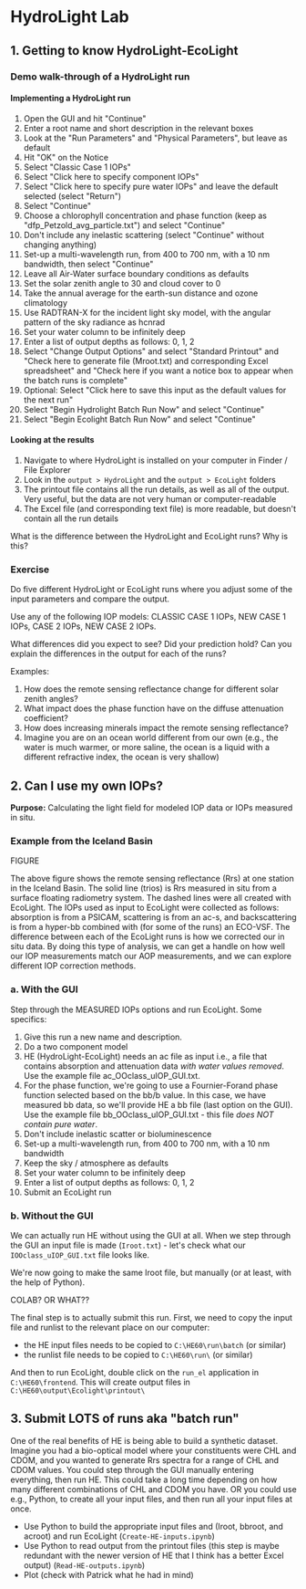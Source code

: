 # HydroLight Lab

## 1. Getting to know HydroLight-EcoLight

### Demo walk-through of a HydroLight run

#### Implementing a HydroLight run
1. Open the GUI and hit "Continue"
2. Enter a root name and short description in the relevant boxes
3. Look at the "Run Parameters" and "Physical Parameters", but leave as default
4. Hit "OK" on the Notice
5. Select "Classic Case 1 IOPs"
6. Select "Click here to specify component IOPs"
7. Select "Click here to specify pure water IOPs" and leave the default selected (select "Return")
8. Select "Continue"
9. Choose a chlorophyll concentration and phase function (keep as "dfp_Petzold_avg_particle.txt") and select "Continue"
10. Don't include any inelastic scattering (select "Continue" without changing anything)
11. Set-up a multi-wavelength run, from 400 to 700 nm, with a 10 nm bandwidth, then select "Continue"
12. Leave all Air-Water surface boundary conditions as defaults
13. Set the solar zenith angle to 30 and cloud cover to 0
14. Take the annual average for the earth-sun distance and ozone climatology
15. Use RADTRAN-X for the incident light sky model, with the angular pattern of the sky radiance as hcnrad
16. Set your water column to be infinitely deep
17. Enter a list of output depths as follows: 0, 1, 2
18. Select "Change Output Options" and select "Standard Printout" and "Check here to generate file (Mroot.txt) and corresponding Excel spreadsheet" and "Check here if you want a notice box to appear when the batch runs is complete"
18. Optional: Select "Click here to save this input as the default values for the next run"
19. Select "Begin Hydrolight Batch Run Now" and select "Continue"
20. Select "Begin Ecolight Batch Run Now" and select "Continue"

#### Looking at the results

1. Navigate to where HydroLight is installed on your computer in Finder / File Explorer
2. Look in the `output > HydroLight` and the `output > EcoLight` folders
3. The printout file contains all the run details, as well as all of the output. Very useful, but the data are not very human or computer-readable
4. The Excel file (and corresponding text file) is more readable, but doesn't contain all the run details

What is the difference between the HydroLight and EcoLight runs? Why is this?

### Exercise

Do five different HydroLight or EcoLight runs where you adjust some of the input parameters and compare the output. 

Use any of the following IOP models: CLASSIC CASE 1 IOPs, NEW CASE 1 IOPs, CASE 2 IOPs, NEW CASE 2 IOPs.

What differences did you expect to see? Did your prediction hold? Can you explain the differences in the output for each of the runs?

Examples:
1. How does the remote sensing reflectance change for different solar zenith angles?
2. What impact does the phase function have on the diffuse attenuation coefficient?
3. How does increasing minerals impact the remote sensing reflectance?
4. Imagine you are on an ocean world different from our own (e.g., the water is much warmer, or more saline, the ocean is a liquid with a different refractive index, the ocean is very shallow)

## 2. Can I use my own IOPs?

**Purpose:** Calculating the light field for modeled IOP data or IOPs measured in situ.

### Example from the Iceland Basin

FIGURE

The above figure shows the remote sensing reflectance (Rrs) at one station in the Iceland Basin. The solid line (trios) is Rrs measured in situ from a surface floating radiometry system. The dashed lines were all created with EcoLight. The IOPs used as input to EcoLight were collected as follows: absorption is from a PSICAM, scattering is from an ac-s, and backscattering is from a hyper-bb combined with (for some of the runs) an ECO-VSF. The difference between each of the EcoLight runs is how we corrected our in situ data. By doing this type of analysis, we can get a handle on how well our IOP measurements match our AOP measurements, and we can explore different IOP correction methods.

### a. With the GUI

Step through the MEASURED IOPs options and run EcoLight. Some specifics:
1. Give this run a new name and description.
1. Do a two component model
2. HE (HydroLight-EcoLight) needs an ac file as input i.e., a file that contains absorption and attenuation data *with water values removed*. Use the example file ac_OOclass_uIOP_GUI.txt.
3. For the phase function, we're going to use a Fournier-Forand phase function selected based on the bb/b value. In this case, we have measured bb data, so we'll provide HE a bb file (last option on the GUI). Use the example file bb_OOclass_uIOP_GUI.txt - this file *does NOT contain pure water*.
4. Don't include inelastic scatter or bioluminescence
5. Set-up a multi-wavelength run, from 400 to 700 nm, with a 10 nm bandwidth
6. Keep the sky / atmosphere as defaults
6. Set your water column to be infinitely deep
7. Enter a list of output depths as follows: 0, 1, 2
8. Submit an EcoLight run

### b. Without the GUI

We can actually run HE without using the GUI at all. When we step through the GUI an input file is made (`Iroot.txt`) - let's check what our `IOOclass_uIOP_GUI.txt` file looks like.

We're now going to make the same Iroot file, but manually (or at least, with the help of Python).

COLAB? OR WHAT??

The final step is to actually submit this run. First, we need to copy the input file and runlist to the relevant place on our computer:

- the HE input files needs to be copied to `C:\HE60\run\batch` (or similar)
- the runlist file needs to be copied to `C:\HE60\run\` (or similar)

And then to run EcoLight, double click on the `run_el` application in `C:\HE60\frontend`. This will create output files in `C:\HE60\output\Ecolight\printout\`



## 3. Submit LOTS of runs aka "batch run"

One of the real benefits of HE is being able to build a synthetic dataset. 
Imagine you had a bio-optical model where your constituents were CHL and CDOM,
and you wanted to generate Rrs spectra for a range of CHL and CDOM values.
You could step through the GUI manually entering everything, then run HE. 
This could take a long time depending on how many different combinations of CHL
and CDOM you have. 
OR you could use e.g., Python, to create all your input files, and then run all 
your input files at once.

- Use Python to build the appropriate input files and (Iroot, bbroot, and acroot)
and run EcoLight (`Create-HE-inputs.ipynb`)
- Use Python to read output from the printout files (this step is maybe redundant
with the newer version of HE that I think has a better Excel output) (`Read-HE-outputs.ipynb`)
- Plot (check with Patrick what he had in mind)